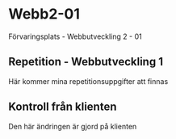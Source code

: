 # Webb2-01
Förvaringsplats - Webbutveckling 2 - 01
## Repetition - Webbutveckling 1
Här kommer mina repetitionsuppgifter att finnas
## Kontroll från klienten
Den här ändringen är gjord på klienten